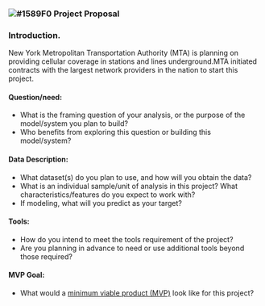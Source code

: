 ###  ![#1589F0](https://via.placeholder.com/15/1589F0/000000?text=+) Project Proposal

### Introduction. 

New York Metropolitan Transportation Authority (MTA) is planning on providing cellular coverage in stations
and lines underground.MTA initiated contracts with the largest network providers in the nation to start this project.

#### Question/need:
* What is the framing question of your analysis, or the purpose of the model/system you plan to build? 
* Who benefits from exploring this question or building this model/system?

#### Data Description:
* What dataset(s) do you plan to use, and how will you obtain the data?
* What is an individual sample/unit of analysis in this project? What characteristics/features do you expect to work with? 
* If modeling, what will you predict as your target?

#### Tools:
* How do you intend to meet the tools requirement of the project? 
* Are you planning in advance to need or use additional tools beyond those required?

#### MVP Goal:
* What would a [minimum viable product (MVP)](./mvp.md) look like for this project?
